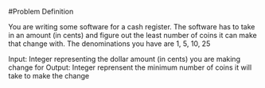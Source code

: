 #Problem Definition

You are writing some software for a cash register. The software has to take in an amount (in cents)
and figure out the least number of coins it can make that change with.
The denominations you have are 1, 5, 10, 25

Input: Integer representing the dollar amount (in cents) you are making change for
Output: Integer reprensent the minimum number of coins it will take to make the change
